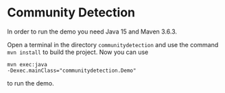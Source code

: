 # Community Detection

In order to run the demo you need Java 15 and Maven 3.6.3.

Open a terminal in the directory <code>communitydetection</code> and use the command <code>mvn install</code> to build the project.
Now you can use 

<code>mvn exec:java -Dexec.mainClass="communitydetection.Demo"</code> 

to run the demo.
